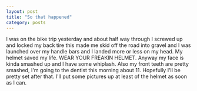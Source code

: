 ```yaml
---
layout: post
title: "So that happened"
category: posts
---
```

I was on the bike trip yesterday and about half way through I screwed up and locked my back tire this made me skid off the road into gravel and I was launched over my handle bars and I landed more or less on my head. My helmet saved my life. WEAR YOUR FREAKIN HELMET. Anyway my face is kinda smashed up and I have some whiplash. Also my front teeth are pretty smashed, I'm going to the dentist this morning about 11. Hopefully I'll be pretty set after that. I'll put some pictures up at least of the helmet as soon as I can.
